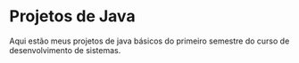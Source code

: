 # Projetos de Java
Aqui estão meus projetos de java básicos do primeiro semestre do curso de desenvolvimento de sistemas.
